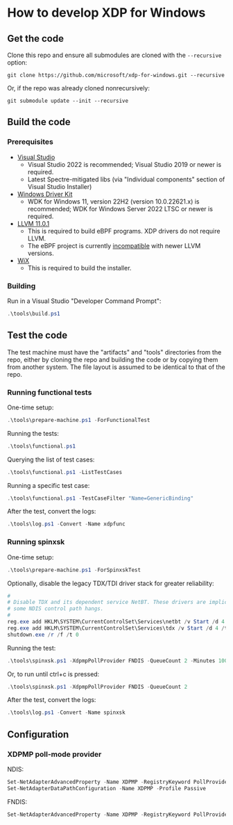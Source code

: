 # How to develop XDP for Windows

## Get the code

Clone this repo and ensure all submodules are cloned with the `--recursive` option:

```
git clone https://github.com/microsoft/xdp-for-windows.git --recursive
```

Or, if the repo was already cloned nonrecursively:

```
git submodule update --init --recursive
```

## Build the code

### Prerequisites

- [Visual Studio](https://visualstudio.microsoft.com/downloads/)
  - Visual Studio 2022 is recommended; Visual Studio 2019 or newer is required.
  - Latest Spectre-mitigated libs (via "Individual components" section of Visual Studio Installer)
- [Windows Driver Kit](https://docs.microsoft.com/en-us/windows-hardware/drivers/download-the-wdk)
  - WDK for Windows 11, version 22H2 (version 10.0.22621.x) is recommended; WDK for Windows Server 2022 LTSC or newer is required.
- [LLVM 11.0.1](https://github.com/llvm/llvm-project/releases/download/llvmorg-11.0.1/LLVM-11.0.1-win64.exe)
  - This is required to build eBPF programs. XDP drivers do not require LLVM.
  - The eBPF project is currently [incompatible](https://github.com/microsoft/ebpf-for-windows/blob/main/docs/GettingStarted.md#prerequisites) with newer LLVM versions.
- [WiX](https://github.com/wixtoolset/wix3/releases)
  - This is required to build the installer.

### Building

Run in a Visual Studio "Developer Command Prompt":

```PowerShell
.\tools\build.ps1
```

## Test the code

The test machine must have the "artifacts" and "tools" directories from the repo, either
by cloning the repo and building the code or by copying them from another system. The
file layout is assumed to be identical to that of the repo.

### Running functional tests

One-time setup:

```Powershell
.\tools\prepare-machine.ps1 -ForFunctionalTest
```

Running the tests:

```Powershell
.\tools\functional.ps1
```

Querying the list of test cases:

```Powershell
.\tools\functional.ps1 -ListTestCases
```

Running a specific test case:

```Powershell
.\tools\functional.ps1 -TestCaseFilter "Name=GenericBinding"
```

After the test, convert the logs:

```Powershell
.\tools\log.ps1 -Convert -Name xdpfunc
```

### Running spinxsk

One-time setup:

```Powershell
.\tools\prepare-machine.ps1 -ForSpinxskTest
```

Optionally, disable the legacy TDX/TDI driver stack for greater reliability:
```Powershell
#
# Disable TDX and its dependent service NetBT. These drivers are implicated in
# some NDIS control path hangs.
#
reg.exe add HKLM\SYSTEM\CurrentControlSet\Services\netbt /v Start /d 4 /t REG_DWORD /f
reg.exe add HKLM\SYSTEM\CurrentControlSet\Services\tdx /v Start /d 4 /t REG_DWORD /f
shutdown.exe /r /f /t 0
```

Running the test:

```Powershell
.\tools\spinxsk.ps1 -XdpmpPollProvider FNDIS -QueueCount 2 -Minutes 100
```

Or, to run until ctrl+c is pressed:

```Powershell
.\tools\spinxsk.ps1 -XdpmpPollProvider FNDIS -QueueCount 2
```

After the test, convert the logs:

```Powershell
.\tools\log.ps1 -Convert -Name spinxsk
```

## Configuration

### XDPMP poll-mode provider

NDIS:
```Powershell
Set-NetAdapterAdvancedProperty -Name XDPMP -RegistryKeyword PollProvider -DisplayValue NDIS
Set-NetAdapterDataPathConfiguration -Name XDPMP -Profile Passive
```

FNDIS:
```Powershell
Set-NetAdapterAdvancedProperty -Name XDPMP -RegistryKeyword PollProvider -DisplayValue FNDIS
```
